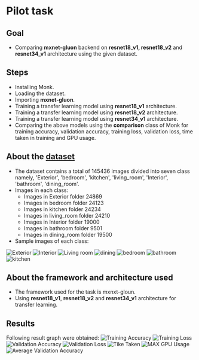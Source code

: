 # Pilot task

## Goal
* Comparing **mxnet-gluon** backend on **resnet18_v1, resnet18_v2** and **resnet34_v1** architecture using the given dataset.

## Steps
* Installing Monk.
* Loading the dataset.
* Importing **mxnet-gluon**.
* Training a transfer learning model using **resnet18_v1** architecture.
* Training a transfer learning model using **resnet18_v2** architecture.
* Training a transfer learning model using **resnet34_v1** architecture.
* Comparing the above models using the **comparison** class of Monk for training accuracy, validation accuracy, training loss, validation loss, time taken in training and GPU usage.

## About the [dataset](https://drive.google.com/file/d/0BxDIywue_VABY1dRcFVvZ3BodnM/view?usp=sharing)
* The dataset contains a total of 145436 images divided into seven class namely, 'Exterior', 'bedroom', 'kitchen', 'living_room', 'Interior', 'bathroom', 'dining_room'.
* Images in each class:
  * Images in Exterior folder 24869
  * Images in bedroom folder 24123
  * Images in kitchen folder 24234
  * Images in living_room folder 24210
  * Images in Interior folder 19000
  * Images in bathroom folder 9501
  * Images in dining_room folder 19500
* Sample images of each class:

![Exterior](https://github.com/rohit0906/monk_task/blob/master/images/exterior.jpeg) ![Interior](https://github.com/rohit0906/monk_task/blob/master/images/interior.jpeg) ![Living room](https://github.com/rohit0906/monk_task/blob/master/images/living.jpeg) ![dining](https://github.com/rohit0906/monk_task/blob/master/images/dining%20room.jpeg) ![bedroom](https://github.com/rohit0906/monk_task/blob/master/images/bedroom.jpeg) ![bathroom](https://github.com/rohit0906/monk_task/blob/master/images/bathroom.jpeg) ![kitchen](https://github.com/rohit0906/monk_task/blob/master/images/kitchen.jpeg) 






## About the framework and architecture used
* The framework used for the task is mxnxt-gloun.
* Using **resnet18_v1**, **resnet18_v2** and **resnet34_v1** architecture for transfer learning.

## Results
Following result graph were obtained:
![Training Accuracy](https://github.com/rohit0906/monk_task/blob/master/images/training_accuracy.png) ![Training Loss](https://github.com/rohit0906/monk_task/blob/master/images/training_loss.png)
![Validation Accuracy](https://github.com/rohit0906/monk_task/blob/master/images/val_accuracy.png)
![Validation Loss](https://github.com/rohit0906/monk_task/blob/master/images/val_loss.png)
![Tike Taken](https://github.com/rohit0906/monk_task/blob/master/images/time_taken.png)
![MAX GPU Usage](https://github.com/rohit0906/monk_task/blob/master/images/gpu_usage.png)
![Average Validation Accuracy](https://github.com/rohit0906/monk_task/blob/master/images/average_val_accuracy.png)
